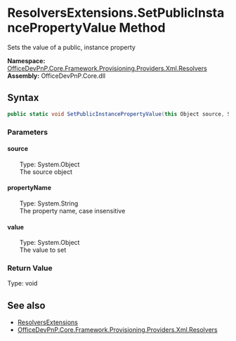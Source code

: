 # ResolversExtensions.SetPublicInstancePropertyValue Method  
 Sets the value of a public, instance property   

**Namespace:** [OfficeDevPnP.Core.Framework.Provisioning.Providers.Xml.Resolvers](OfficeDevPnP.Core.Framework.Provisioning.Providers.Xml.Resolvers.md)  
**Assembly:** OfficeDevPnP.Core.dll  
## Syntax
```C#
public static void SetPublicInstancePropertyValue(this Object source, String propertyName, Object value)
```
### Parameters
#### source  
&emsp;&emsp;Type: System.Object  
&emsp;&emsp;The source object  

  

#### propertyName  
&emsp;&emsp;Type: System.String  
&emsp;&emsp;The property name, case insensitive  

  

#### value  
&emsp;&emsp;Type: System.Object  
&emsp;&emsp;The value to set  

  

### Return Value
Type: void  

## See also
- [ResolversExtensions](OfficeDevPnP.Core.Framework.Provisioning.Providers.Xml.Resolvers.ResolversExtensions.md) 
- [OfficeDevPnP.Core.Framework.Provisioning.Providers.Xml.Resolvers](OfficeDevPnP.Core.Framework.Provisioning.Providers.Xml.Resolvers.md) 
